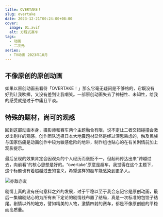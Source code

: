 ```yaml
---
title: OVERTAKE！
slug: overtake
date: 2023-12-21T00:24:00+08:00
cover:
  image: 01.avif
  alt: 方程式赛车
tags: 
  - 动画
  - 二次元
series: 
  - TV动画 2023年10月
---
```

## 不像原创的原创动画
如果以原创动画去看待「OVERTAKE！」那么它毫无疑问是不够格的，它既没有好到让我吹捧，又没有差到让我嘲笑。一部原创动画失去了神秘性、未知性，给我的感受就是过于中庸且平淡。

## 特殊的题材，尚可的观感
回到这部动画本身，摄影师和赛车两个主题融合有限，说不定让二者交错碰撞会激发出别样的观感。创作团队选择日本大地震题材显然是经过深思熟虑的，触及民族与国家伤痛是动画创作中较为敏感危险的地带，制作组也贴心的在有关剧情前加上观影提示。

最后呈现的效果肯定会因观众的个人经历而褒贬不一，但起码传达出来“跨越过去，向前看”的核心思想是好的。“overtake”原意是超车，我觉得在这个主题下，这个标题也有着超越过去的含义，希望这样的超车能感染到更多人。

![亦敌亦友](02.avif "亦敌亦友")

剧情上真的没有任何意料之外的发展，过于平稳以至于我会忘记它是原创动画，最后一集编剧贴心的为所有未下定论的剧情线布置了结局，真是一次标准的包饺子结尾。剧情以外的地方，譬如精美的人物，激情四射的赛车，都是不像原创般的平稳而高质量。
